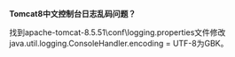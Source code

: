 **Tomcat8中文控制台日志乱码问题？**

找到apache-tomcat-8.5.51\conf\logging.properties文件修改java.util.logging.ConsoleHandler.encoding = UTF-8为GBK。

